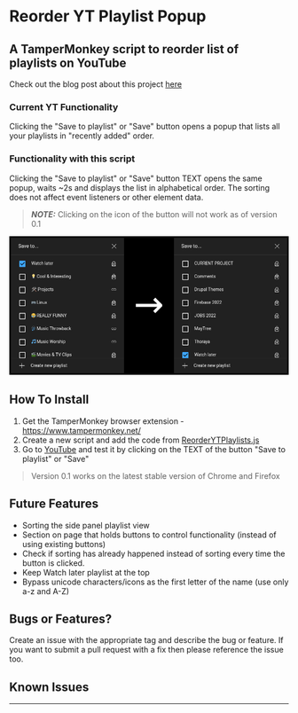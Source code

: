 # Reorder YT Playlist Popup

## A TamperMonkey script to reorder list of playlists on YouTube
Check out the blog post about this project [here](https://danwm.xyz/2022/06/20/Script-for-sorting-playlists-on-YouTube/)

### Current YT Functionality
Clicking the "Save to playlist" or "Save" button opens a popup that lists all your playlists in "recently added" order.

### Functionality with this script
Clicking the "Save to playlist" or "Save" button TEXT opens the same popup, waits ~2s and displays the list in alphabetical order. The sorting does not affect event listeners or other element data.

> **_NOTE:_** Clicking on the icon of the button will not work as of version 0.1

![Sorting Example](sorting_example.png)


## How To Install
 1. Get the TamperMonkey browser extension - https://www.tampermonkey.net/
 2. Create a new script and add the code from [ReorderYTPlaylists.js](ReorderYTPlaylists.user.js)
 3. Go to [YouTube](https://www.youtube.com) and test it by clicking on the TEXT of the button "Save to playlist" or "Save"

> Version 0.1 works on the latest stable version of Chrome and Firefox

## Future Features
 * Sorting the side panel playlist view
 * Section on page that holds buttons to control functionality (instead of using existing buttons)
 * Check if sorting has already happened instead of sorting every time the button is clicked.
 * Keep Watch later playlist at the top
 * Bypass unicode characters/icons as the first letter of the name (use only a-z and A-Z)

## Bugs or Features?
Create an issue with the appropriate tag and describe the bug or feature. If you want to submit a pull request with a fix then please reference the issue too.

## Known Issues
---
